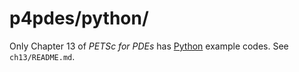 p4pdes/python/
==============

Only Chapter 13 of _PETSc for PDEs_ has [Python](https://www.python.org/)
example codes.  See `ch13/README.md`.
